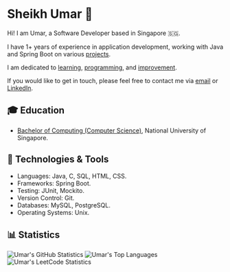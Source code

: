 # Sheikh Umar 👋
Hi!
I am Umar, a Software Developer based in Singapore 🇸🇬.

I have 1+ years of experience in application development,
working with Java and Spring Boot on various [projects](https://github.com/shumarb/projects).

I am dedicated to [learning](https://github.com/shumarb/learning),
[programming](https://github.com/shumarb/programming),
and [improvement](https://github.com/shumarb/improvement).

If you would like to get in touch,
please feel
free to contact me via [email](mailto:shumarb@outlook.com) or [LinkedIn](https://www.linkedin.com/in/shumarb/).

## 🎓 Education
- [Bachelor of Computing (Computer Science)](https://github.com/shumarb/coursework), National University of Singapore.

## 🔧 Technologies & Tools 
- Languages: Java, C, SQL, HTML, CSS.
- Frameworks: Spring Boot.
- Testing: JUnit, Mockito.
- Version Control: Git.
- Databases: MySQL, PostgreSQL.
- Operating Systems: Unix.

## 📊 Statistics
![Umar's GitHub Statistics](https://github-readme-stats.vercel.app/api?username=shumarb&theme=github_dark&show_icons=true)
![Umar's Top Languages](https://github-readme-stats.vercel.app/api/top-langs/?username=shumarb&layout=compact&theme=github_dark)
![Umar's LeetCode Statistics](https://leetcard.jacoblin.cool/shumarb?theme=dark)
